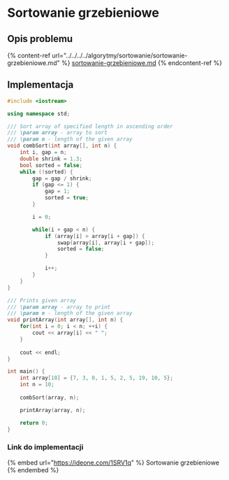 # Sortowanie grzebieniowe

## Opis problemu

{% content-ref url="../../../../algorytmy/sortowanie/sortowanie-grzebieniowe.md" %}
[sortowanie-grzebieniowe.md](../../../../algorytmy/sortowanie/sortowanie-grzebieniowe.md)
{% endcontent-ref %}

## Implementacja

```cpp
#include <iostream>

using namespace std;

/// Sort array of specified length in ascending order
/// \param array - array to sort
/// \param n - length of the given array
void combSort(int array[], int n) {
    int i, gap = n;
    double shrink = 1.3;
    bool sorted = false;
    while (!sorted) {
        gap = gap / shrink;
        if (gap <= 1) {
            gap = 1;
            sorted = true;
        }

        i = 0;

        while(i + gap < n) {
            if (array[i] > array[i + gap]) {
                swap(array[i], array[i + gap]);
                sorted = false;
            }

            i++;
        }
    }
}

/// Prints given array
/// \param array - array to print
/// \param n - length of the given array
void printArray(int array[], int n) {
    for(int i = 0; i < n; ++i) {
        cout << array[i] << " ";
    }
 
    cout << endl;
}

int main() {
    int array[10] = {7, 3, 0, 1, 5, 2, 5, 19, 10, 5};
    int n = 10;
    
    combSort(array, n);

    printArray(array, n);

    return 0;
}
```
### Link do implementacji

{% embed url="https://ideone.com/1SRV1q" %}
Sortowanie grzebieniowe
{% endembed %}